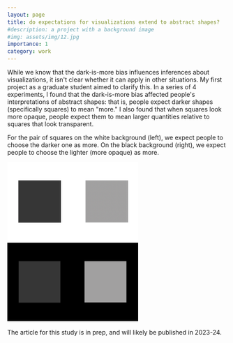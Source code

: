 ```yaml
---
layout: page
title: do expectations for visualizations extend to abstract shapes?
#description: a project with a background image
#img: assets/img/12.jpg
importance: 1
category: work
---
```


 While we know that the dark-is-more bias influences inferences about visualizations, it isn't clear whether it can apply in other situations. My first project as a graduate student aimed to clarify this. In a series of 4 experiments, I found that the dark-is-more bias affected people's interpretations of abstract shapes: that is, people expect darker shapes (specifically squares) to mean "more." I also found that when squares look more opaque, people expect them to mean larger quantities relative to squares that look transparent. 

For the pair of squares on the white background (left), we expect people to choose the darker one as more. On the black background (right), we expect people to choose the lighter (more opaque) as more.

<img src="/assets/img/squares_white_bg.png" alt="8 by 8 grid colormap, in shades of blue" style="width:300px">
<img src="/assets/img/squares_black_bg.png" alt="8 by 8 grid colormap, in dark green and light blue" style="width:300px">

The article for this study is in prep, and will likely be published in 2023-24.